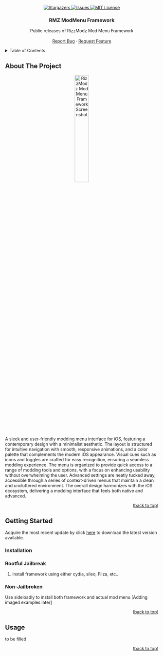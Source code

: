 <p align="center">
  <a href="https://github.com/hliriano03/rmz-modmenu-framework-public/stargazers">
    <img alt="Stargazers" src="https://img.shields.io/github/stars/hliriano03/rmz-modmenu-framework-public.svg?style=for-the-badge" />
  </a>
  <a href="https://github.com/hliriano03/rmz-modmenu-framework-public/issues">
    <img alt="Issues" src="https://img.shields.io/github/issues/hliriano03/rmz-modmenu-framework-public.svg?style=for-the-badge" />
  </a>
  <a href="https://github.com/hliriano03/rmz-modmenu-framework-public/blob/main/LICENSE">
    <img alt="MIT License" src="https://img.shields.io/github/license/hliriano03/rmz-modmenu-framework-public.svg?style=for-the-badge" />
  </a>
</p>

<!-- PROJECT LOGO -->
<div align="center">
  <h3 align="center">RMZ ModMenu Framework</h3>

  <p align="center">
    Public releases of RizzModz Mod Menu Framework
    <br />
    <br />
    <a href="https://github.com/othneildrew/Best-README-Template/issues">Report Bug</a>
    ·
    <a href="https://github.com/othneildrew/Best-README-Template/issues">Request Feature</a>
  </p>
</div>

<!-- TABLE OF CONTENTS -->
<details>
  <summary>Table of Contents</summary>
  <ol>
    <li>
      <a href="#about-the-project">About The Project</a>
    </li>
    <li>
      <a href="#getting-started">Getting Started</a>
      <ul>
        <li><a href="#prerequisites">Prerequisites</a></li>
        <li><a href="#installation">Installation</a></li>
      </ul>
    </li>
    <li><a href="#usage">Usage</a></li>
    <li><a href="#roadmap">Roadmap</a></li>
    <li><a href="#license">License</a></li>
    <li><a href="#contact">Contact</a></li>
  </ol>
</details>

<!-- ABOUT THE PROJECT -->
## About The Project
<div align="center">
  <img src="https://github.com/hliriano03/rmz-modmenu-framework-public/assets/39392181/16fc2518-0252-4813-bd87-0d74cabc3c40)https://github.com/hliriano03/rmz-modmenu-framework-public/assets/39392181/16fc2518-0252-4813-bd87-0d74cabc3c40)https://github.com/hliriano03/rmz-modmenu-framework-public/assets/39392181/16fc2518-0252-4813-bd87-0d74cabc3c40)https://github.com/hliriano03/rmz-modmenu-framework-public/assets/39392181/16fc2518-0252-4813-bd87-0d74cabc3c40" alt="RizzModz Mod Menu Framework Screenshot" style="width:30%;" />
</div>

A sleek and user-friendly modding menu interface for iOS, featuring a contemporary design with a minimalist aesthetic. The layout is structured for intuitive navigation with smooth, responsive animations, and a color palette that complements the modern iOS appearance. Visual cues such as icons and toggles are crafted for easy recognition, ensuring a seamless modding experience. The menu is organized to provide quick access to a range of modding tools and options, with a focus on enhancing usability without overwhelming the user. Advanced settings are neatly tucked away, accessible through a series of context-driven menus that maintain a clean and uncluttered environment. The overall design harmonizes with the iOS ecosystem, delivering a modding interface that feels both native and advanced.

<p align="right">(<a href="#readme-top">back to top</a>)</p>


<!-- GETTING STARTED -->
## Getting Started
Acquire the most recent update by click [here](https://github.com/hliriano03/rmz-modmenu-framework-public/releases/latest) to download the latest version available.

### Installation

### Rootful Jailbreak

1. Install framework using either cydia, sileo, Filza, etc... 

### Non-Jailbroken

Use sideloadly to install both framework and actual mod menu
[Adding imaged examples later]

<p align="right">(<a href="#readme-top">back to top</a>)</p>


<!-- USAGE EXAMPLES -->
## Usage

to be filled

<p align="right">(<a href="#readme-top">back to top</a>)</p>
